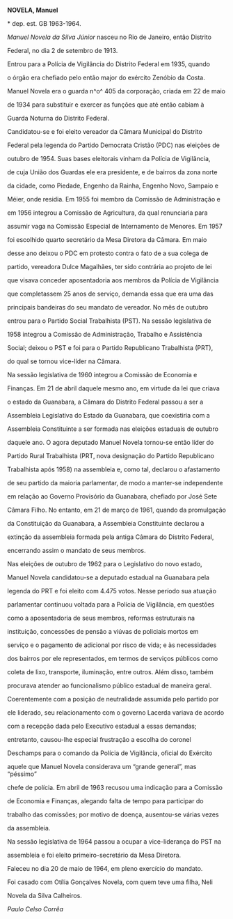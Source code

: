 **NOVELA, Manuel**



\* dep. est. GB 1963-1964.



*Manuel Novela da Silva Júnior* nasceu no Rio de Janeiro, então Distrito

Federal, no dia 2 de setembro de 1913.



Entrou para a Polícia de Vigilância do Distrito Federal em 1935, quando

o órgão era chefiado pelo então major do exército Zenóbio da Costa.

Manuel Novela era o guarda n^o^ 405 da corporação, criada em 22 de maio

de 1934 para substituir e exercer as funções que até então cabiam à

Guarda Noturna do Distrito Federal.



Candidatou-se e foi eleito vereador da Câmara Municipal do Distrito

Federal pela legenda do Partido Democrata Cristão (PDC) nas eleições de

outubro de 1954. Suas bases eleitorais vinham da Polícia de Vigilância,

de cuja União dos Guardas ele era presidente, e de bairros da zona norte

da cidade, como Piedade, Engenho da Rainha, Engenho Novo, Sampaio e

Méier, onde residia. Em 1955 foi membro da Comissão de Administração e

em 1956 integrou a Comissão de Agricultura, da qual renunciaria para

assumir vaga na Comissão Especial de Internamento de Menores. Em 1957

foi escolhido quarto secretário da Mesa Diretora da Câmara. Em maio

desse ano deixou o PDC em protesto contra o fato de a sua colega de

partido, vereadora Dulce Magalhães, ter sido contrária ao projeto de lei

que visava conceder aposentadoria aos membros da Polícia de Vigilância

que completassem 25 anos de serviço, demanda essa que era uma das

principais bandeiras do seu mandato de vereador. No mês de outubro

entrou para o Partido Social Trabalhista (PST). Na sessão legislativa de

1958 integrou a Comissão de Administração, Trabalho e Assistência

Social; deixou o PST e foi para o Partido Republicano Trabalhista (PRT),

do qual se tornou vice-líder na Câmara.



Na sessão legislativa de 1960 integrou a Comissão de Economia e

Finanças. Em 21 de abril daquele mesmo ano, em virtude da lei que criava

o estado da Guanabara, a Câmara do Distrito Federal passou a ser a

Assembleia Legislativa do Estado da Guanabara, que coexistiria com a

Assembleia Constituinte a ser formada nas eleições estaduais de outubro

daquele ano. O agora deputado Manuel Novela tornou-se então líder do

Partido Rural Trabalhista (PRT, nova designação do Partido Republicano

Trabalhista após 1958) na assembleia e, como tal, declarou o afastamento

de seu partido da maioria parlamentar, de modo a manter-se independente

em relação ao Governo Provisório da Guanabara, chefiado por José Sete

Câmara Filho. No entanto, em 21 de março de 1961, quando da promulgação

da Constituição da Guanabara, a Assembleia Constituinte declarou a

extinção da assembleia formada pela antiga Câmara do Distrito Federal,

encerrando assim o mandato de seus membros.



Nas eleições de outubro de 1962 para o Legislativo do novo estado,

Manuel Novela candidatou-se a deputado estadual na Guanabara pela

legenda do PRT e foi eleito com 4.475 votos. Nesse período sua atuação

parlamentar continuou voltada para a Polícia de Vigilância, em questões

como a aposentadoria de seus membros, reformas estruturais na

instituição, concessões de pensão a viúvas de policiais mortos em

serviço e o pagamento de adicional por risco de vida; e às necessidades

dos bairros por ele representados, em termos de serviços públicos como

coleta de lixo, transporte, iluminação, entre outros. Além disso, também

procurava atender ao funcionalismo público estadual de maneira geral.

Coerentemente com a posição de neutralidade assumida pelo partido por

ele liderado, seu relacionamento com o governo Lacerda variava de acordo

com a recepção dada pelo Executivo estadual a essas demandas;

entretanto, causou-lhe especial frustração a escolha do coronel

Deschamps para o comando da Polícia de Vigilância, oficial do Exército

aquele que Manuel Novela considerava um “grande general”, mas “péssimo”

chefe de polícia. Em abril de 1963 recusou uma indicação para a Comissão

de Economia e Finanças, alegando falta de tempo para participar do

trabalho das comissões; por motivo de doença, ausentou-se várias vezes

da assembleia.



Na sessão legislativa de 1964 passou a ocupar a vice-liderança do PST na

assembleia e foi eleito primeiro-secretário da Mesa Diretora.



Faleceu no dia 20 de maio de 1964, em pleno exercício do mandato.



Foi casado com Otília Gonçalves Novela, com quem teve uma filha, Neli

Novela da Silva Calheiros.



*Paulo Celso Corrêa*



